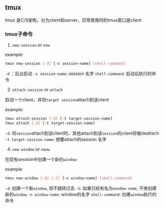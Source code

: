 ## tmux

tmux 是C/S架构，分为client和server，日常使用时的tmux窗口是client

### tmux子命令

1. `new-session` or `new`

example: 
```sh
tmux new-session [-d] [-s session-name] [shell-command]
```

`-d` ：后台启动
`-s session-name`: session 名字
`shell-command`: 启动后执行的命令

2. `attach-session` or `attach`

启动一个client，并将`target session`attach到该client

example:
```sh
tmux attach-session [-d] [-t target-session-name]
tmux attach [-d] [-t target-session-name]
```

`-d`: 将`session`attach到该client时，其他attach到该`session`的client将被deattach
`-t target-session-name`: 想要attach的session 名字

4. `new-window` or `neww`

在现有session中创建一个新的`window`

example
```sh
tmux new-window [-d] [-S] [-n window-name] [shell-command]
```

`-d`: 创建一个新`window`, 但不跳转过去
`-S`: 如果已经有名为`window-name`, 不再创建新的`window`
`-n window-name`: window的名字
`shell-command`: 创建`window`执行的命令


